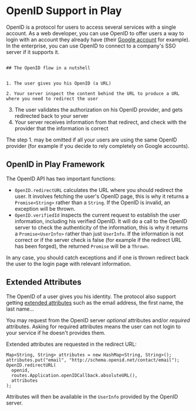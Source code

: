 <!--- Copyright (C) 2009-2013 Typesafe Inc. <http://www.typesafe.com> -->
# OpenID Support in Play

OpenID is a protocol for users to access several services with a single account. As a web developer, you can use OpenID to offer users a way to login with an account they already have (their [Google account](https://developers.google.com/accounts/docs/OpenID) for example). In the enterprise, you can use OpenID to connect to a company's SSO server if it supports it.

                                                                                                      ## The OpenID flow in a nutshell

                                                                                                      1. The user gives you his OpenID (a URL)
                                                                                                      2. Your server inspect the content behind the URL to produce a URL where you need to redirect the user
3. The user validates the authorization on his OpenID provider, and gets redirected back to your server
4. Your server receives information from that redirect, and check with the provider that the information is correct

The step 1. may be omitted if all your users are using the same OpenID provider (for example if you decide to rely completely on Google accounts).

## OpenID in Play Framework

The OpenID API has two important functions:

* `OpenID.redirectURL` calculates the URL where you should redirect the user. It involves fetching the user's OpenID page, this is why it returns a `Promise<String>` rather than a `String`. If the OpenID is invalid, an exception will be thrown.
* `OpenID.verifiedId` inspects the current request to establish the user information, including his verified OpenID. It will do a call to the OpenID server to check the authenticity of the information, this is why it returns a `Promise<UserInfo>` rather than just `UserInfo`. If the information is not correct or if the server check is false (for example if the redirect URL has been forged), the returned `Promise` will be a `Thrown`.

In any case, you should catch exceptions and if one is thrown redirect back the user to the login page with relevant information.

## Extended Attributes

The OpenID of a user gives you his identity. The protocol also support getting [extended attributes](http://openid.net/specs/openid-attribute-exchange-1_0.html) such as the email address, the first name, the last name...

You may request from the OpenID server *optional* attributes and/or *required* attributes. Asking for required attributes means the user can not login to your service if he doesn't provides them.

Extended attributes are requested in the redirect URL:

```
Map<String, String> attributes = new HashMap<String, String>();
attributes.put("email", "http://schema.openid.net/contact/email");
OpenID.redirectURL(
  openid, 
  routes.Application.openIDCallback.absoluteURL(), 
  attributes
);
```

Attributes will then be available in the `UserInfo` provided by the OpenID server.
